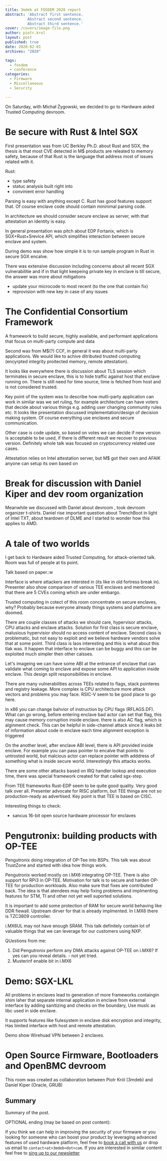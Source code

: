 ```yaml
---
title: 3mdeb at FOSDEM 2020 report
abstract: 'Abstract first sentence.
          Abstract second sentence.
          Abstract third sentence.'
cover: /covers/image-file.png
author: piotr.krol
layout: post
published: true
date: 2020-02-01
archives: "2020"

tags:
  - fosdem
  - conference
categories:
  - Firmware
  - Miscellaneous
  - Security

---
```


On Saturday, with Michał Żygowski, we decided to go to Hardware aided Trusted Computing devroom.

# Be secure with Rust & Intel SGX

First presentation was from UC Berkley Ph.D. about Rust and SGX, the thesis is
that most CVE detected in M$ products are releated to memory safety, because of
that Rust is the language that address most of issues related with it.

Rust:
- type safety
- statuc analysis built right into
- convinient error handling

Parsing is easy with anything except C. Rust has good features support that. Of
course enclave code should contain mininimal parsing code.

In architecture we should consider secure enclave as server, with that
attestation an identity is easy.

In general presentation was pitch about EDP Fortanix, which is SGX+Rust+Srevice
API, which simplifies interaction between secure enclave and system.

During demo was show how simple it is to run sample program in Rust in secure SGX encalve.

There was extensive discussion including concerns about all recent SGX
vulnerabilitie and if in that light keepeing private key in enclave is till
secure, the answer was more about mitigations
- update your microcode to most recent (to the one that contain fix)
- reprovision with new key in case of any issues

# The Confidential Consortium Framework

A framework to build secure, highly available, and performant applications that focus on multi-party compute and data

Second was from M$(?) CCF, in general it was about multi-party applications. We
would like to achive ditributed trusted computing (encyrpted integrity
proitected memory, remote attestation).

It looks like everywhere there is discussion about TLS session which terminates
in secure enclave, this is to hide traffic against host that enclave running
on. There is still need for time source, time is fetched from host and is not
considered trusted.

Key point of the system was to describe how mutli-party application can work in
similar was we set ruling, for example architecture can have voters that decide
about various things e.g. adding user changing community rules etc. It looks
like presentation discussed implementation/design of decision making system.
Of course everything use enclaves and secure communication.

Other case is code update, so based on votes we can decide if new version is
acceptable to be used, if there is different result we recover to previous
version. Definitely whole talk was focused on cryptocurrency related use cases.

Attestation relies on Intel attestation server, but M$ got their own and AFAIK
anyone can setup its own based on 

# Break for discussion with Daniel Kiper and dev room organization

Meanwhile we discussed with Daniel about devroom , took devroom organizer
t-shirts. Daniel rise important question about TrenchBoot in light of Intel
TXT, about teardown of DLME  and I started to wonder how this applies to AMD.

# A tale of two worlds

I get back to Hardware aided Trusted Computing, for attack-oriented talk. Room
was full of people at tis point.

Talk based on paper.:w

Interface is where attackers are intersted in (its like in old fortress break
in). Presenter also show comparison of various TEE enclaves and mentioned that
there are 5 CVEs coming which are under embargo.

Trusted computing in cotect of this room concentrate on secure enclaves, why?
Probably because everyone already things systems and platforms are doomed.

There are couple classes of attacks we should care, hypervisor attacks, CPU
attacks and enclave attacks. Solution for first class is secure enclave,
malusious hypervisior should no access content of enclave. Second class is
problematic, but not easy to exploit and we believe hardware vendors solve that
at some point. Third class is laos interesting and this is what about this tlak
was. It happen that interface to enclave can be buggy and this can be exploited
much simpler then other calsses.

Let's imageing we can have some ABI at the entrance of enclave that can
validate what coming to enclave and expose some API to application inside
enclave. This design split responsibilities in enclave.

There are many vulnerabilities across TEEs related to flags, stack pointeres
and registry leakage. More complex is CPU architecture more attack vectors and
problems you may face. RSIC-V seem to be good place to go here.

In x86 you can change bahvior of instruction by CPU flags (RFLAGS.DF). What can
go wrong, before entering enclave bad actor can set that flag, this may cause
memory corruption inside enclave. there is also AC flag, which is alginment
check. This can be helpful in side-channel attack since it leaks bit of
information about code in enclave each time alignment exception is triggered

On the another level, after enclave ABI level, there is API provided inside
enclave. For example you can pass pointer to encalve that points to untrosted
world, but malcious actor can replace pointer with adddress of something what
is inside secure world. Interestingly this attacks works.

There are some other attacks based on IRQ handler lookop and execution time,
there was special framework created for that called sgx-step.

From TEE frameworks Rust-EDP seem to be quite good quality. Very good talk over
all. Presenter advocate for RISC platform, but TEE thinga are not so
production-ready as advertised. Key point is that TEE is based on CISC.


Interesting things to check:
- sancus 16-bit open source hardware processor for enclaves

# Pengutronix: building products with OP-TEE

Pengutronix doing integration of OP-Tee into BSPs. This talk was about
TrustZone  and started with idea how things work.

Pengutronix worked mostly on i.MX6 integrating OP-TEE. There is also support
for RPi3 in OP-TEE. Motivation for talk is to secure and harden OP-TEE for
production workloads. Also make sure that fixes are contributed back. The idea
is that atendees may help fixing problems and implmenting features for STM, TI
and other not yet well suported solutions.

It is important to add some protection of RAM for secure world behaving like
DDR fiewall. Upstream dirver for that is already implmented. In I.MX6 there is
TZC3809 controller.

i.MX6UL may not have enough SRAM. This talk definitely contain lot of valuable
things that we can leverage for our customers using NXP.

QUestions from me:

1. Did Pengutronix perform any DMA attacks against OP-TEE on i.MX6? If yes can you reveal details. - not yet tried.
2. Musterinf enable bit in i.MX6

# Demo: SGX-LKL

All problems in enclaves lead to generation of more frameworks containgin shim
laher that separate internal application in enclave from external interface by
adding sanitizing and checks on the boundary, Use muslc as libc used in side
enclave.

It supports features like fiulesystem in enclave disk encryption and integrity,
Has limited interface with host and remote attestation.
 
Demo show Wirehuad VPN between 2 enclaves.


# Open Source Firmware, Bootloaders and OpenBMC devroom

This room was created as collaboration between Piotr Król (3mdeb) and Daniel Kiper (Oracle, GRUB)



## Summary

Summary of the post.

OPTIONAL ending (may be based on post content):

If you think we can help in improving the security of your firmware or you
looking for someone who can boost your product by leveraging advanced features
of used hardware platform, feel free to [book a call with us](https://calendly.com/3mdeb/consulting-remote-meeting)
or drop us email to `contact<at>3mdeb<dot>com`. If you are interested in similar
content feel free to [sing up to our newsletter](http://eepurl.com/gfoekD)
